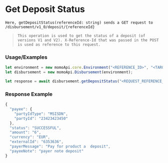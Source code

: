 # Get Deposit Status

`Here, getDepositStatus(referenceId: string) sends a GET request to /disbursement/v1_0/deposit/{referenceId}`

> `This operation is used to get the status of a deposit (of versions V1 and V2). X-Reference-Id that was passed in the POST is used as reference to this request.`

### Usage/Examples

```ts
let environment = new momoApi.core.Environment("<REFERENCE_ID>", "<TARGET_ENVIRONMENT>", "<CALLBACK_URL>", "<OPTIONS>");
let disbursement = new momoApi.Disbursement(environment);

let response = await disbursement.getDepositStatus("<REQUEST_REFERENCE_ID>");
```

### Response Example

```ts
{
  "payee": {
    "partyIdType": "MSISDN",
    "partyId": "23423423450"
  },
  "status": "SUCCESSFUL",
  "amount": "6",
  "currency": "EUR",
  "externalId": "6353636",
  "payerMessage": "Pay for product a  deposit",
  "payeeNote": "payer note deposit"
}
```